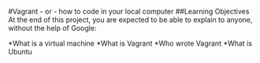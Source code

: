 #Vagrant - or - how to code in your local computer
##Learning Objectives
At the end of this project, you are expected to be able to explain to anyone, without the help of Google:

*What is a virtual machine
*What is Vagrant
*Who wrote Vagrant
*What is Ubuntu

